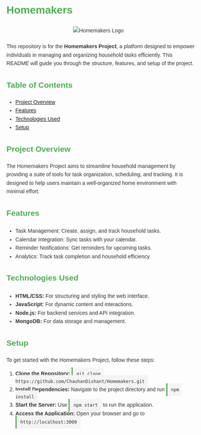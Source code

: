 <!DOCTYPE html>
<html lang="en">
<head>
    <meta charset="UTF-8">
    <meta name="viewport" content="width=device-width, initial-scale=1.0">
    <title>Homemakers Project</title>
    <style>
        body {
            font-family: Arial, sans-serif;
            line-height: 1.6;
            margin: 20px;
            color: #333;
        }
        h1, h2 {
            color: #4CAF50;
        }
        .container {
            max-width: 800px;
            margin: auto;
        }
        .logo {
            display: block;
            margin: 20px auto;
            max-width: 150px;
        }
        .features, .technologies, .setup {
            margin: 20px 0;
        }
        .code {
            background-color: #f4f4f4;
            border-left: 3px solid #4CAF50;
            padding: 10px;
            overflow-x: auto;
        }
    </style>
</head>
<body>
    <div class="container">
        <h1>Homemakers</h1>
        <img src="https://via.placeholder.com/150" alt="Homemakers Logo" class="logo"> <!-- Replace with the actual image URL -->
        <p>This repository is for the <strong>Homemakers Project</strong>, a platform designed to empower individuals in managing and organizing household tasks efficiently. This README will guide you through the structure, features, and setup of the project.</p>
        <h2>Table of Contents</h2>
        <ul>
            <li><a href="#project-overview">Project Overview</a></li>
            <li><a href="#features">Features</a></li>
            <li><a href="#technologies-used">Technologies Used</a></li>
            <li><a href="#setup">Setup</a></li>
        </ul>
        <h2 id="project-overview">Project Overview</h2>
        <p>The Homemakers Project aims to streamline household management by providing a suite of tools for task organization, scheduling, and tracking. It is designed to help users maintain a well-organized home environment with minimal effort.</p>
        <h2 id="features">Features</h2>
        <ul class="features">
            <li>Task Management: Create, assign, and track household tasks.</li>
            <li>Calendar Integration: Sync tasks with your calendar.</li>
            <li>Reminder Notifications: Get reminders for upcoming tasks.</li>
            <li>Analytics: Track task completion and household efficiency.</li>
        </ul>
        <h2 id="technologies-used">Technologies Used</h2>
        <ul class="technologies">
            <li><strong>HTML/CSS:</strong> For structuring and styling the web interface.</li>
            <li><strong>JavaScript:</strong> For dynamic content and interactions.</li>
            <li><strong>Node.js:</strong> For backend services and API integration.</li>
            <li><strong>MongoDB:</strong> For data storage and management.</li>
        </ul>
        <h2 id="setup">Setup</h2>
        <p>To get started with the Homemakers Project, follow these steps:</p>
        <ol>
            <li><strong>Clone the Repository:</strong> <code class="code">git clone https://github.com/ChauhanDishant/Homemakers.git</code></li>
            <li><strong>Install Dependencies:</strong> Navigate to the project directory and run <code class="code">npm install</code></li>
            <li><strong>Start the Server:</strong> Use <code class="code">npm start</code> to run the application.</li>
            <li><strong>Access the Application:</strong> Open your browser and go to <code class="code">http://localhost:3000</code></li>
        </ol>
    </div>
</body>
</html>
